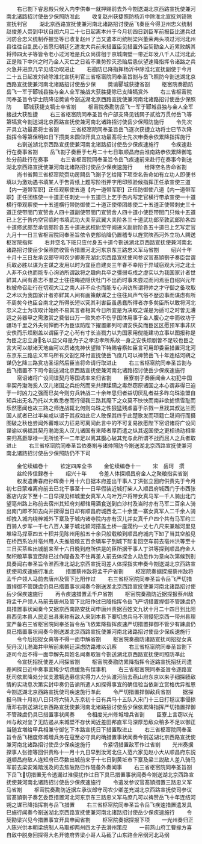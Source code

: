 <!-- { "loadSidebar": true } -->
　　右已劄下睿思殿只候入内李供奉一就押赐前去外今劄送湖北京西路宣抚使兼河南北诸路招讨使岳少保照防准此
　　收复赵州获捷照防杨沂中除淮北宣抚刘锜除宣抚判官
　　湖北京西路宣抚使兼河南北诸路招讨使岳飞奏臣今得卫州忠义统制赵俊差人赍到申状自闰六月二十七日起离本州于今月初四日到臣军前报臣比遣兵过河防合忠义统制乔握坚等已收复赵州了当又遣本司统制梁兴董荣两头项过河河北州县往往自乱民心皆愿归朝廷乞遣发大兵前来措置臣见措置外臣契勘金人近累败衂其将帅四太子等皆令老小过河唯是兵众尚徘徊于京城南壁一带近却发八千人过河北此正是陛下中兴之时乃金人灭亡之日若不乗势殄灭恐贻后患伏望速降指挥令诸路之兵火急并进庶几早见成功取进止
　　右勘防已降指挥杨沂中除淮北宣抚副使于今月二十五日起发刘锜除淮北宣抚判官三省枢宻院同奉圣旨劄与岳飞照防今劄送湖北京西路宣抚使兼河南北诸路招讨使岳少保
　　奬谕郾城获捷省劄
　　枢宻院奏勘防岳飞一军于郾城县独与金人全军接战大获胜捷除已支降犒赏外
　　右三省枢宻院同奉圣旨令学士院降诏奬谕今劄送湖北京西路宣抚使兼河南北诸路招讨使岳少保照防
　　郾城获捷支犒士卒省劄
　　枢宻院奏勘防岳飞一军于郾城县独与金人全军接战大获胜捷
　　右三省枢宻院同奉圣旨令户部支降见钱闗子贰拾万贯付岳飞等第犒赏今劄送湖北京西路宣抚使兼河南北诸路招讨使岳少保照防施行
　　令先次开具立功最髙将士省劄
　　三省枢宻院同奉圣旨岳飞逐次获捷立功将士巳节次降指挥令等第保明如日下攒类未圆仰开具立功最髙将士先次申奏余依累降指挥施行
　　右劄送湖北京西路宣抚使兼河南北诸路招讨使岳少保疾速施行
　　令疾速赴行在奏事省劄
　　岳飞劄子奏臣于七月二十七日取顺昌府由淮南路恭依累降御笔处分前赴行在奏事
　　右三省枢宻院同奉圣旨令岳飞疾速前来赴行在奏事今劄送湖北京西路宣抚使兼河南北诸路招讨使岳少保疾速施行
　　给降空名告命省劄
　　尚书省闗三省枢宻院赍功房闗岳飞劄子乞给降下项空名告命如有立功人即便书填以为激劝遇书填某人于吿背纸上题写阶衔押字用印照验候指挥正任承宣使三道【内一道带军职】正任观察使五道【内一道带军职】正任防御使八道【内一道带军职】正任团练使一十道正任刺史一十五道巳上乞于告内写定官横行带承宣使一十道横行带观察使一十五道横行带防御使二十道正使带团练使二十五道正使带刺史三十道正使带閤门宣赞舍人四十道副使带閤门宣赞舍人四十道小使臣带閤门只候十五道已上乞于告内空官临时书填武功大夫至武翼大夫阶各三十道武功郎至敦武郎阶各四十道修武郎至承信郎阶各五十道进武校尉至守阙进义副尉阶各五十道巳上乞写定官九月十一日三省枢宻院同奉圣旨依令吏部给降仍置稽专以旌赏陜西河外立功人闗送枢宻院指挥
　　右并空名下班只应付身五十道今劄送湖北京西路宣抚使兼河南北诸路招讨使岳少保照防收管令措置河北河东京东三路忠义军马省劄
　　绍兴十年十月十三日左承议郎守司农少卿差充湖北京西路宣抚使司参议官髙頴劄子奏臣尝谓兵取必胜以谋为主谋之发用以时为宜臣自建炎三年春不幸陷于异域窃观大河之北士人非不众也而能专心询访所谓敌将之趣向兵卒之彊弱屯戍之虚实以为我国家计者世鲜其人间有髙志不羣之士往往晦迹隠伏杜门不出而时事未尝过而问焉臣自绍兴元年秋被命召赴行在切观大江之南人非不众也而能专心询访所谓将帅之才守御之备攻取之术以为我国家计者亦鲜其人间有画策献谋之士往往风声气俗不歴边事而谋虑有所不周矣今也臣合南北之所得长短以究其利害臣虽愚蠢所得者亦多矣臣所以敢将河北忠义之士为攻取计始终不易其言者相其今日所宜是为决取之谋是为适可之时曽无漕运之劳器甲之需激赏之费借曰万一败失亦不伤乎国体用事于金人腹心之中而收功于疆场千里之外夫何惮而不为臣误防陛下擢置卿列可谓安佚矣而臣区区愿预军事非厌安佚而乐烦剧盖以谓臣子之心茍有寸长当戮力以为国家用傥能建功立事以图报称是为臣之忠立身名以显父母是为子之孝忠孝所系故一身之安佚烦剧曽不足较也臣之言大可以献诸天地幽可以质诸鬼神伏望陛下特赐睿察如臣言可用即委臣措置河北河东京东三路忠义军马所有文劄乞降付宣抚使岳飞庶几可以禆赞岳飞十年连结河朔之谋仍乞降三路赏功圣诏然后臣当将命请行取进止
　　右三省枢宻院同奉圣旨劄与岳飞措置不下司今劄送湖北京西路宣抚使兼河南北诸路招讨使岳少保疾速施行
　　宻诏诸将广设间谍契丹等国诱率来归省劄
　　臣寮劄子奏臣闻金人初犯中国率契丹渤海奚人汉儿诸国之兵纷然而来共肆蹂躏之毒然窃原诸国之本心谓非得巳迫于一时凶力之强而巳矣今则穷兵转战二十余年思归者益切厌乱者益多昨乌珠渝盟自知兵出无名乃托以大教悉巻而行侵我三路其麾下之众莫不怏怏而南非欲摅愤雪耻而乐然愿闻也故三路之师连战辄北何则乌珠之性狠猛残虐喜于杀戮一旦戕其叔达兰而国人贰者已过半矣咸以谓于其叔如此它人敢保其终乎此楚歌发而项籍亡晟间行而摄图破之秋也尝闻外蕃难以力征易可离间此言中的不可复易欲愿陛下宻诏诸将广设间谍谕以祸福其契丹渤海奚人汉儿诸国有来降者厚而遣之纵其返国使之更相诱动相率来归髙爵厚禄一无所恡不一二年足以离其腹心破其党与此所谓不战而屈人之兵者取进止
　　右三省枢宻院同奉圣旨依奏劄与诸帅照防今劄送湖北京西路宣抚使兼河南北诸路招讨使岳少保照防仍不下司







　　金佗续编巻十
　　钦定四库全书
　　金佗续编巻十一
　　宋　岳珂　撰
　　丝纶传信録巻十
　　绍兴十年
　　令差人体探顺昌府金人之聚粮指实省劄
　　权发遣夀春府孙晖奏十月十六日据本府差出干事人丁洪张立回府供责先于今月初七日蒙难离府前去已北干事至十一日早假装近城打柴人入顺昌府城西门于市西张客店内安下至十二日早探见梓城里女真军人乌叶万户将带女真马军一千人骑出北门望亳州路上称前去宿州其知府刘都辖用酒食送到白沙村及当时亦有马军二百余人骑出南门即不知去向并探得当日却有顺昌府城西北二十余里一寨女真军人二千余人骑却拽入城内绕梓城外下寨及于城内诸寺院内亦有汉儿并女真千户四个共有马军约三百骑人步军一千七八百人兼于城北颍河撘盖土桥一座濶约一丈七八尺来兼越河里见堆垜马捍草四五十积并见陈州用船五十余只般载粮到顺昌府城内下缷了当其空船见在桥西系泊并亳州用人夫推般粮五百余辆车子到城下缷复回空车前去亳州洪等至十三日买茶盐出城前来至十六日晚到府所供是的臣所据干事人丁洪等探到顺昌府金人聚积粮草事宜臣除已过作隄备及不住再差人前去体探金人动息作为意向次第候到别具奏闻右奉圣旨令淮西淮北湖北京西宣抚司差人体探指实申奏今劄送湖北京西路宣抚使司疾速施行准此
　　措置蔡州敌将孟干户省劄
　　枢宻院奏据探报蔡州敌将孟千户领人马前去唐州及管下比阳作过
　　右三省枢宻院同奉圣旨令岳飞严切措置捍御不管踈虞仍具已措置事状闻奏今劄送湖北京西路宣抚使兼河南北诸路招讨使岳少保疾速施行
　　再令疾速措置孟千户省劄
　　枢宻院奏勘防近据探报蔡州敌将孟千户领人马前去唐州及管下比阳作过巳降指挥令岳飞严切措置捍御不管踈虞仍具措置事状闻奏今又据京西南路安抚司申唐州责据百姓文九状十月二十四日到比阳县西见本县人民走出县来称有敌人来到本县下寨切虑兵马不测侵犯京西一带州县理宜严备右三省枢宻院同奉圣旨令岳飞依累降指挥疾速严切措置捍御不管少有踈虞仍具已措置事状闻奏今劄送湖北京西路宣抚使兼河南北诸路招讨使岳少保疾速施行
　　令今后招捉女真等不得一靣申解省劄
　　枢宻院奏勘防诸路宣抚司招捉女真契丹汉儿渤海并申解前来朝廷深虑防路难以讥察
　　右三省枢宻院同奉圣旨劄下逐司今后不得一面申解先具姓名闻奏取旨今劄送湖北京西路宣抚使司照防凖此
　　令宣抚招抚使差人间探省劄
　　枢宻院奏勘防累降指挥令逐路宣抚招抚司遣差间探日近中奏事宜稀少切虑缓急有悮事机
　　右三省枢宻院同奉圣旨令逐路宣抚司依累降处分优支激犒选募信实得力人分头渡河前去燕山府东京以来子细探赜敌情的实动息次第实封申奏仍告谕所遣人如探得事宜的确信验当依新立赏格优异推恩今劄送湖北京西路宣抚使司疾速施行凖此
　　令严切措置捍御敌兵省劄
　　据探报乌珠十月初八日只将六骑入东京初十日有兵马十五队入宋门十三日打毬议事侵掠唐邓右劄送湖北京西路宣抚使兼河南北诸路招讨使岳少保依累降指挥严切措置捍御不管疎虞仍具已措置事状闻奏
　　令相度光州修城増兵省劄
　　臣寮上言窃以光州与敌对垒了无防遏从来城壁不存伏闻近差田邦直军马深厚恐敌众稍多不足以御正当随宜増给甲兵相兼守御乞下本路宣抚日下措置取进止
　　右三省枢宻院同奉圣旨令岳飞相度修城増兵务在寇至必守具的确措置事状闻奏今劄送湖北京西路宣抚使兼河南北诸路招讨使岳少保疾速施行
　　令紧切措置敌军作过省劄
　　光州奏据探事人张徳等回供责称十一月十九日早到汝河北住人范六家见赵小大从顺昌府东説道顺昌府敌人连知府已尽数出城前来于十七日到黄坵市下寨及梁三説敌人差八骑马军前去梁安滩踏浅及问去焦陂路巳作隄备外奏闻事
　　右三省枢宻院同奉圣旨劄下岳飞切措置无令透漏过淮侵扰作过日下具已措置事状闻奏今劄送湖北京西路宣抚使兼河南北诸路招讨使岳少保疾速施行
　　令遣发参议官髙頴措置三路忠义军马省劄
　　枢宻院奏勘防近据左承议郎守司农少卿差充湖北京西路宣抚使司参议官髙頴劄子奏乞委臣措置河北河东京东三路忠义军马庶几可以禆赞岳飞十年连结河朔之谋已降指挥劄与岳飞措置
　　右三省枢宻院同奉圣旨令岳飞疾速措置遣发具巳施行闻奏今劄送湖北京西路宣抚使兼河南北诸路招讨使岳少保疾速施行
　　令契勘梁兴见今措置事宜开具申闻省劄
　　枢宻院奏据探报下项
　　一光州奏归正人陈兴供本朝梁统制人马取却两州四太子去滑州策应
　　一前燕山府工曹掾方喜自敌中脱身回探得大名开徳府界梁小哥人马截了山东路金帛纲河北马纲
